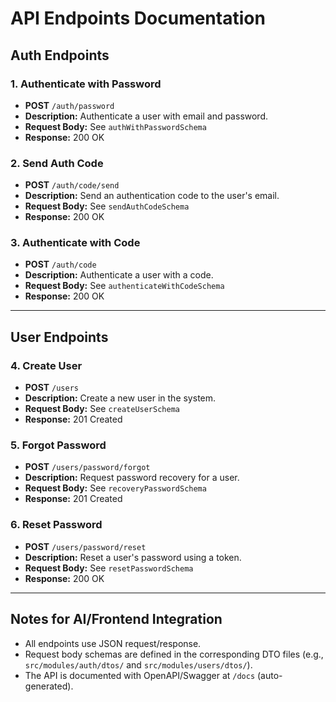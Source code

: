 # API Endpoints Documentation

## Auth Endpoints

### 1. Authenticate with Password
- **POST** `/auth/password`
- **Description:** Authenticate a user with email and password.
- **Request Body:** See `authWithPasswordSchema`
- **Response:** 200 OK

### 2. Send Auth Code
- **POST** `/auth/code/send`
- **Description:** Send an authentication code to the user's email.
- **Request Body:** See `sendAuthCodeSchema`
- **Response:** 200 OK

### 3. Authenticate with Code
- **POST** `/auth/code`
- **Description:** Authenticate a user with a code.
- **Request Body:** See `authenticateWithCodeSchema`
- **Response:** 200 OK

---

## User Endpoints

### 4. Create User
- **POST** `/users`
- **Description:** Create a new user in the system.
- **Request Body:** See `createUserSchema`
- **Response:** 201 Created

### 5. Forgot Password
- **POST** `/users/password/forgot`
- **Description:** Request password recovery for a user.
- **Request Body:** See `recoveryPasswordSchema`
- **Response:** 201 Created

### 6. Reset Password
- **POST** `/users/password/reset`
- **Description:** Reset a user's password using a token.
- **Request Body:** See `resetPasswordSchema`
- **Response:** 200 OK

---

## Notes for AI/Frontend Integration

- All endpoints use JSON request/response.
- Request body schemas are defined in the corresponding DTO files (e.g., `src/modules/auth/dtos/` and `src/modules/users/dtos/`).
- The API is documented with OpenAPI/Swagger at `/docs` (auto-generated).
